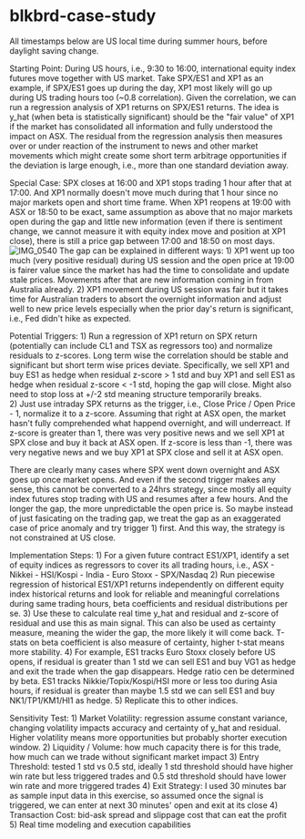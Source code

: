 # blkbrd-case-study
All timestamps below are US local time during summer hours, before daylight saving change.

Starting Point: During US hours, i.e., 9:30 to 16:00, international equity index futures move together with US market.
                Take SPX/ES1 and XP1 as an example, if SPX/ES1 goes up during the day, XP1 most likely will go up during US trading hours too (~0.8 correlation).
                Given the correlation, we can run a regression analysis of XP1 returns on SPX/ES1 returns. The idea is y_hat (when beta is statistically significant) should be the "fair value" of XP1 if the market has consolidated all information and fully understood the impact on ASX.
                The residual from the regression analysis then measures over or under reaction of the instrument to news and other market movements which might create some short term arbitrage opportunities if the deviation is large enough, i.e., more than one standard deviation away.
                
Special Case: SPX closes at 16:00 and XP1 stops trading 1 hour after that at 17:00. And XP1 normally doesn't move much during that 1 hour since no major markets open and short time frame.
              When XP1 reopens at 19:00 with ASX or 18:50 to be exact, same assumption as above that no major markets open during the gap and little new information (even if there is sentiment change, we cannot measure it with equity index move and position at XP1 close), there is still a price gap between 17:00 and 18:50 on most days.
              ![IMG_0540](https://github.com/springmarathon/blkbrd-case-study/assets/7278877/3c7330a1-bab2-4bab-baa6-8894c25fc6ca)
              The gap can be explained in different ways: 1) XP1 went up too much (very positive residual) during US session and the open price at 19:00 is fairer value since the market has had the time to consolidate and update stale prices. Movements after that are new information coming in from Australia already.
                                                          2) XP1 movement during US session was fair but it takes time for Australian traders to absort the overnight information and adjust well to new price levels especially when the prior day's return is significant, i.e., Fed didn't hike as expected.

Potential Triggers: 1) Run a regression of XP1 return on SPX return (potentially can include CL1 and TSX as regressors too) and normalize residuals to z-scores. Long term wise the correlation should be stable and significant but short term wise prices deviate.
                       Specifically, we sell XP1 and buy ES1 as hedge when residual z-score > 1 std and buy XP1 and sell ES1 as hedge when residual z-score < -1 std, hoping the gap will close. Might also need to stop loss at +/-2 std meaning structure temporarily breaks.   
                    2) Just use intraday SPX returns as the trigger, i.e., Close Price / Open Price - 1, normalize it to a z-score. Assuming that right at ASX open, the market hasn't fully comprehended what happend overnight, and will underreact.
                       If z-score is greater than 1, there was very positive news and we sell XP1 at SPX close and buy it back at ASX open. If z-score is less than -1, there was very negative news and we buy XP1 at SPX close and sell it at ASX open.

There are clearly many cases where SPX went down overnight and ASX goes up once market opens. And even if the second trigger makes any sense, this cannot be converted to a 24hrs strategy, since mostly all equity index futures stop trading with US and resumes after a few hours. And the longer the gap, the more unpredictable the open price is. So maybe instead of just fasicating on the trading gap, we treat the gap as an exaggerated case of price anomaly and try trigger 1) first. And this way, the strategy is not constrained at US close.

Implementation Steps: 1) For a given future contract ES1/XP1, identify a set of equity indices as regressors to cover its all trading hours, i.e., ASX - Nikkei - HSI/Kospi - India - Euro Stoxx - SPX/Nasdaq
                      2) Run piecewise regression of historical ES1/XP1 returns independently on different equity index historical returns and look for reliable and meaningful correlations during same trading hours, beta coefficients and residual distributions per se.
                      3) Use these to calculate real time y_hat and residual and z-score of residual and use this as main signal. This can also be used as certainty measure, meaning the wider the gap, the more likely it will come back. T-stats on beta coefficient is also measure of certainty, higher t-stat means more stability.
                      4) For example, ES1 tracks Euro Stoxx closely before US opens, if residual is greater than 1 std we can sell ES1 and buy VG1 as hedge and exit the trade when the gap disappears. Hedge ratio cen be determined by beta.
                                      ES1 tracks Nikkie/Topix/Kospi/HSI more or less too during Asia hours, if residual is greater than maybe 1.5 std we can sell ES1 and buy NK1/TP1/KM1/HI1 as hedge.
                      5) Replicate this to other indices.

Sensitivity Test: 1) Market Volatility: regression assume constant variance, changing volatility impacts accuracy and certainty of y_hat and residual. Higher volatility means more opportunities but probably shorter execution window.
                  2) Liquidity / Volume: how much capacity there is for this trade, how much can we trade without significant market impact
                  3) Entry Threshold: tested 1 std vs 0.5 std, ideally 1 std threshold should have higher win rate but less triggered trades and 0.5 std threshold should have lower win rate and more triggered trades
                  4) Exit Strategy: I used 30 minutes bar as sample input data in this exercise, so assumed once the signal is triggered, we can enter at next 30 minutes' open and exit at its close
                  4) Transaction Cost: bid-ask spread and slippage cost that can eat the profit
                  5) Real time modeling and execution capabilities
                  
